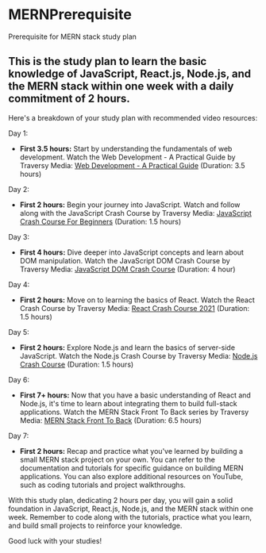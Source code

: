 # MERNPrerequisite
Prerequisite for MERN stack study plan

## This is the study plan to learn the basic knowledge of JavaScript, React.js, Node.js, and the MERN stack within one week with a daily commitment of 2 hours. 

Here's a breakdown of your study plan with recommended video resources:

Day 1:
- **First 3.5 hours:** Start by understanding the fundamentals of web development. Watch the Web Development - A Practical Guide by Traversy Media: [Web Development - A Practical Guide](https://www.youtube.com/watch?v=u72H_zZzkcw) (Duration: 3.5 hours)

Day 2:
- **First 2 hours:** Begin your journey into JavaScript. Watch and follow along with the JavaScript Crash Course by Traversy Media: [JavaScript Crash Course For Beginners](https://www.youtube.com/watch?v=hdI2bqOjy3c) (Duration: 1.5 hours)

Day 3:
- **First 4 hours:** Dive deeper into JavaScript concepts and learn about DOM manipulation. Watch the JavaScript DOM Crash Course by Traversy Media: [JavaScript DOM Crash Course](https://www.youtube.com/playlist?list=PLWrdF35wo-ISLXL9R7khxtpZ17jCsmeiv) (Duration: 4 hour)

Day 4:
- **First 2 hours:** Move on to learning the basics of React. Watch the React Crash Course by Traversy Media: [React Crash Course 2021](https://www.youtube.com/watch?v=w7ejDZ8SWv8) (Duration: 1.5 hours)

Day 5:
- **First 2 hours:** Explore Node.js and learn the basics of server-side JavaScript. Watch the Node.js Crash Course by Traversy Media: [Node.js Crash Course](https://www.youtube.com/watch?v=fBNz5xF-Kx4) (Duration: 1.5 hours)

Day 6:
- **First 7+ hours:** Now that you have a basic understanding of React and Node.js, it's time to learn about integrating them to build full-stack applications. Watch the MERN Stack Front To Back series by Traversy Media: [MERN Stack Front To Back](https://www.youtube.com/watch?v=6_fKEJpEEps&list=PLillGF-RfqbaxgxkKgKk1XlJAVCX31xRI) (Duration: 6.5 hours)

Day 7:
- **First 2 hours:** Recap and practice what you've learned by building a small MERN stack project on your own. You can refer to the documentation and tutorials for specific guidance on building MERN applications. You can also explore additional resources on YouTube, such as coding tutorials and project walkthroughs.

With this study plan, dedicating 2 hours per day, you will gain a solid foundation in JavaScript, React.js, Node.js, and the MERN stack within one week. Remember to code along with the tutorials, practice what you learn, and build small projects to reinforce your knowledge.

Good luck with your studies!

